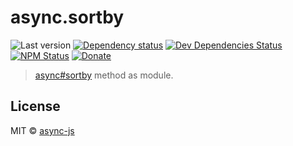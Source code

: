 # async.sortby

![Last version](https://img.shields.io/github/tag/async-js/async.sortby.svg?style=flat-square)
[![Dependency status](http://img.shields.io/david/async-js/async.sortby.svg?style=flat-square)](https://david-dm.org/async-js/async.sortby)
[![Dev Dependencies Status](http://img.shields.io/david/dev/async-js/async.sortby.svg?style=flat-square)](https://david-dm.org/async-js/async.sortby#info=devDependencies)
[![NPM Status](http://img.shields.io/npm/dm/async.sortby.svg?style=flat-square)](https://www.npmjs.org/package/async.sortby)
[![Donate](https://img.shields.io/badge/donate-paypal-blue.svg?style=flat-square)](https://paypal.me/kikobeats)

> [async#sortby](https://github.com/async-js/async#async.sortby) method as module.

## License

MIT © [async-js](https://github.com/async-js)
